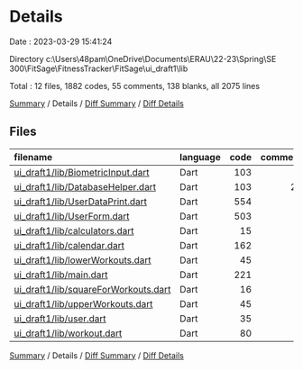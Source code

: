 # Details

Date : 2023-03-29 15:41:24

Directory c:\\Users\\48pam\\OneDrive\\Documents\\ERAU\\22-23\\Spring\\SE 300\\FitSage\\FitnessTracker\\FitSage\\ui_draft1\\lib

Total : 12 files,  1882 codes, 55 comments, 138 blanks, all 2075 lines

[Summary](results.md) / Details / [Diff Summary](diff.md) / [Diff Details](diff-details.md)

## Files
| filename | language | code | comment | blank | total |
| :--- | :--- | ---: | ---: | ---: | ---: |
| [ui_draft1/lib/BiometricInput.dart](/ui_draft1/lib/BiometricInput.dart) | Dart | 103 | 6 | 12 | 121 |
| [ui_draft1/lib/DatabaseHelper.dart](/ui_draft1/lib/DatabaseHelper.dart) | Dart | 103 | 24 | 26 | 153 |
| [ui_draft1/lib/UserDataPrint.dart](/ui_draft1/lib/UserDataPrint.dart) | Dart | 554 | 2 | 22 | 578 |
| [ui_draft1/lib/UserForm.dart](/ui_draft1/lib/UserForm.dart) | Dart | 503 | 8 | 19 | 530 |
| [ui_draft1/lib/calculators.dart](/ui_draft1/lib/calculators.dart) | Dart | 15 | 3 | 4 | 22 |
| [ui_draft1/lib/calendar.dart](/ui_draft1/lib/calendar.dart) | Dart | 162 | 2 | 15 | 179 |
| [ui_draft1/lib/lowerWorkouts.dart](/ui_draft1/lib/lowerWorkouts.dart) | Dart | 45 | 1 | 5 | 51 |
| [ui_draft1/lib/main.dart](/ui_draft1/lib/main.dart) | Dart | 221 | 3 | 16 | 240 |
| [ui_draft1/lib/squareForWorkouts.dart](/ui_draft1/lib/squareForWorkouts.dart) | Dart | 16 | 1 | 3 | 20 |
| [ui_draft1/lib/upperWorkouts.dart](/ui_draft1/lib/upperWorkouts.dart) | Dart | 45 | 1 | 5 | 51 |
| [ui_draft1/lib/user.dart](/ui_draft1/lib/user.dart) | Dart | 35 | 0 | 4 | 39 |
| [ui_draft1/lib/workout.dart](/ui_draft1/lib/workout.dart) | Dart | 80 | 4 | 7 | 91 |

[Summary](results.md) / Details / [Diff Summary](diff.md) / [Diff Details](diff-details.md)